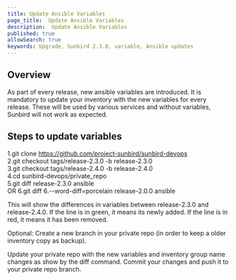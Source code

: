 ```yaml
---
title: Update Ansible Variables
page_title:  Update Ansible Variables
description:  Update Ansible Variables
published: true
allowSearch: true
keywords: Upgrade, Sunbird 2.3.0, variable, Ansible updates
---
```

## Overview
As part of every release, new ansible variables are introduced. It is mandatory to update your inventory with the new variables for every release. These will be used by various services and without variables, Sunbird will not work as expected.

## Steps to update variables

1.git clone https://github.com/project-sunbird/sunbird-devops  
2.git checkout tags/release-2.3.0 -b release-2.3.0  
3.git checkout tags/release-2.4.0 -b release-2.4.0  
4.cd sunbird-devops/private_repo  
5.git diff release-2.3.0 ansible  
    OR 
6.git diff 6.--word-diff=porcelain release-2.0.0 ansible


This will show the differences in variables between release-2.3.0 and release-2.4.0. If the line is in green, it means its newly added. If the line is in red, it means it has been removed.

Optional: Create a new branch in your private repo (in order to keep a older inventory copy as backup).

Update your private repo with the new variables and inventory group name changes as show by the diff command. Commit your changes and push it to your private repo branch.
